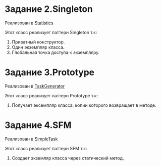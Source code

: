 # Задание 2.Singleton

Реализован в [Statistics](https://github.com/StumpyTax/patterns/blob/main/main/src/main/java/com/stax/main/singleton/Statistics.java)

Этот класс реализует паттерн Singleton т.к:

1. Приватный конструктор.
2. Один экземпляр класса.
3. Глобальная точка доступа к экземпляру.

# Задание 3.Prototype

Реализован в [TaskGenerator](https://github.com/StumpyTax/patterns/blob/main/main/src/main/java/com/stax/main/prototype/TaskGenerator.java)

Этот класс реализует паттерн Prototype т.к:

1. Получает эксемпляр класса, копии которого возвращает в методе.

# Задание 4.SFM

Реализован в [SimpleTask](https://github.com/StumpyTax/patterns/blob/main/main/src/main/java/com/stax/main/prototype/SimpleTask.java)

Этот класс реализует паттерн SFM т.к:

1. Создает экземляр класса через статический метод.